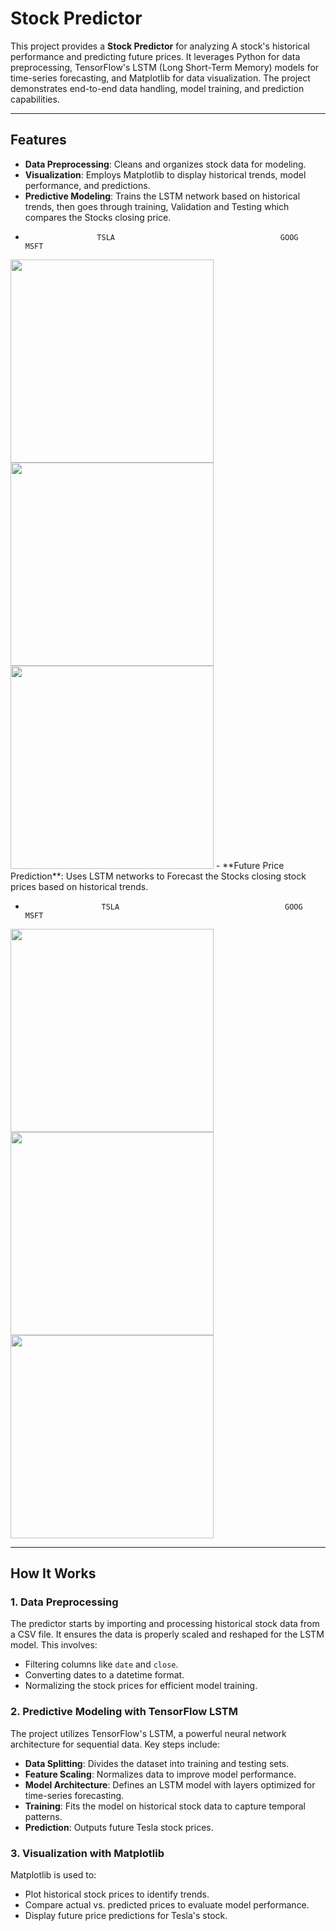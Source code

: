 # Stock Predictor

This project provides a **Stock Predictor** for analyzing A stock's historical performance and predicting future prices. It leverages Python for data preprocessing, TensorFlow's LSTM (Long Short-Term Memory) models for time-series forecasting, and Matplotlib for data visualization. The project demonstrates end-to-end data handling, model training, and prediction capabilities.


---

## Features

- **Data Preprocessing**: Cleans and organizes stock data for modeling.
- **Visualization**: Employs Matplotlib to display historical trends, model performance, and predictions.
- **Predictive Modeling**: Trains the LSTM network based on historical trends, then goes through training, Validation and Testing which compares the Stocks closing price.
-                     TSLA                                     GOOG                                         MSFT
<img src="https://github.com/user-attachments/assets/fed42445-0708-4aab-a020-f789d66ffa83" width="325">
<img src="https://github.com/user-attachments/assets/eeb1e097-8c6d-4270-af96-b2212d1ccce6" width="325">
<img src="https://github.com/user-attachments/assets/8de741b8-e04b-4807-943e-0e6f1eb023d5" width="325">
- **Future Price Prediction**: Uses LSTM networks to Forecast the Stocks closing stock prices based on historical trends.

-                      TSLA                                     GOOG                                         MSFT
<img src="https://github.com/user-attachments/assets/ec022f06-bc1e-47ee-94ec-bc890df54967" width="325">
<img src="https://github.com/user-attachments/assets/c65772b5-cec1-4653-adca-4396bca0c858" width="325">
<img src="https://github.com/user-attachments/assets/dd351163-045b-44c6-ac13-1d1d3f71236e" width="325">


---

## How It Works

### 1. Data Preprocessing

The predictor starts by importing and processing historical stock data from a CSV file. It ensures the data is properly scaled and reshaped for the LSTM model. This involves:
- Filtering columns like `date` and `close`.
- Converting dates to a datetime format.
- Normalizing the stock prices for efficient model training.

### 2. Predictive Modeling with TensorFlow LSTM

The project utilizes TensorFlow's LSTM, a powerful neural network architecture for sequential data. Key steps include:
- **Data Splitting**: Divides the dataset into training and testing sets.
- **Feature Scaling**: Normalizes data to improve model performance.
- **Model Architecture**: Defines an LSTM model with layers optimized for time-series forecasting.
- **Training**: Fits the model on historical stock data to capture temporal patterns.
- **Prediction**: Outputs future Tesla stock prices.

### 3. Visualization with Matplotlib

Matplotlib is used to:
- Plot historical stock prices to identify trends.
- Compare actual vs. predicted prices to evaluate model performance.
- Display future price predictions for Tesla's stock.
